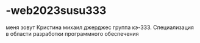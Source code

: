 # -web2023susu333
меня зовут Кристина михаил джерджес
группа кэ-333. 
Специализация в области разработки программного обеспечения
